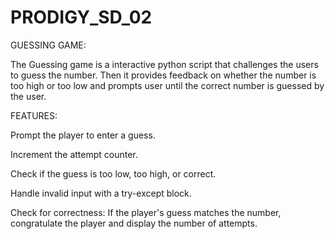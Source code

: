 # PRODIGY_SD_02
GUESSING GAME:

The Guessing game is a interactive python script that challenges the users to guess the number. Then it provides feedback on whether the number is too high or too low and prompts user until the correct number is guessed by the user.
 
FEATURES:

  Prompt the player to enter a guess.
  
  Increment the attempt counter.
  
  Check if the guess is too low, too high, or correct.
  
  Handle invalid input with a try-except block.
  
  Check for correctness: If the player's guess matches the number, congratulate the player and display the number of attempts.
